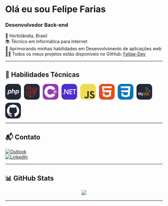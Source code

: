 
# Olá eu sou **Felipe Farias**

### Desenvolvedor Back-end

📍 Hortolândia, Brasil  
📚 Técnico em Informática para Internet  
🌱 Aprimorando minhas habilidades em Desenvolvimento de aplicações web  
👨‍💻 Todos os meus projetos estão disponíveis no GitHub: [Felipe-Dev](https://github.com/Felipe-dev01?tab=repositories)

---

## 🚀 **Habilidades Técnicas**

<div style="display: flex; align-items: center; flex-wrap: wrap; gap: 10px;"> <img height="50" src="https://github.com/tandpfun/skill-icons/raw/main/icons/PHP-Dark.svg" title="PHP"/> <img height="50" src="https://github.com/tandpfun/skill-icons/raw/main/icons/Laravel-Dark.svg" title="Laravel"/> <img height="50" src="https://raw.githubusercontent.com/tandpfun/skill-icons/main/icons/CS.svg" title="C#"/> <img height="50" src="https://raw.githubusercontent.com/tandpfun/skill-icons/main/icons/DotNet.svg" title=".NET"/> <img height="50" src="https://github.com/tandpfun/skill-icons/raw/main/icons/JavaScript.svg" title="JavaScript"/> <img height="50" src="https://github.com/tandpfun/skill-icons/raw/main/icons/HTML.svg" title="HTML"/> <img height="50" src="https://github.com/tandpfun/skill-icons/raw/main/icons/CSS.svg" title="CSS"/> <img height="50" src="https://raw.githubusercontent.com/tandpfun/skill-icons/65dea6c4eaca7da319e552c09f4cf5a9a8dab2c8/icons/MySQL-Dark.svg" title="MySQL"/> <img height="50" src="https://raw.githubusercontent.com/tandpfun/skill-icons/main/icons/Github-Dark.svg" title="GitHub"/> </div>

---

## 📬 **Contato**

[![Outlook](https://img.icons8.com/color/48/000000/microsoft-outlook-2019.png)](mailto:farias_felipe@outlook.com.br)  
[![LinkedIn](https://skillicons.dev/icons?i=linkedin)](https://www.linkedin.com/in/devfelipefarias/)

---

## 📊 **GitHub Stats**

<div align="center"> <img width="40%" src="https://github-readme-stats.vercel.app/api/top-langs/?username=Felipe-dev01&layout=compact&show_icons=true&theme=dark"/> </div>

---
